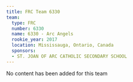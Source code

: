 ```yaml
---
title: FRC Team 6330
team:
  type: FRC
  number: 6330
  name: 6330 - Arc Angels
  rookie_year: 2017
  location: Mississauga, Ontario, Canada
  sponsors:
  - ST. JOAN OF ARC CATHOLIC SECONDARY SCHOOL
---
```


No content has been added for this team